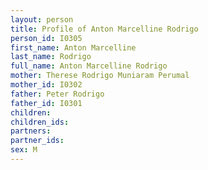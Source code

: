 ```yaml
---
layout: person
title: Profile of Anton Marcelline Rodrigo
person_id: I0305
first_name: Anton Marcelline
last_name: Rodrigo
full_name: Anton Marcelline Rodrigo
mother: Therese Rodrigo Muniaram Perumal
mother_id: I0302
father: Peter Rodrigo
father_id: I0301
children:
children_ids:
partners:
partner_ids:
sex: M
---
```


